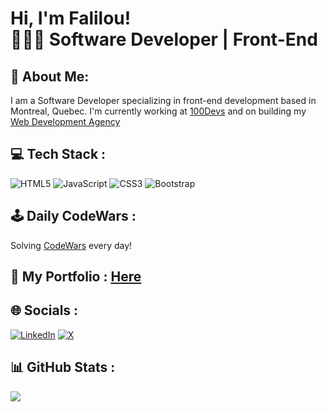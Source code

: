 # Hi, I'm Falilou! <br/> 🧑🏿‍💻 Software Developer | Front-End

## 💫 About Me:
I am a Software Developer specializing in front-end development based in Montreal, Quebec. I'm currently working at [100Devs](https://100devs.org/)
 and on building my [Web Development Agency](https://github.com/227Faddi/mtl-web-designs)

## 💻 Tech Stack :
![HTML5](https://img.shields.io/badge/html5-%23E34F26.svg?style=for-the-badge&logo=html5&logoColor=white) ![JavaScript](https://img.shields.io/badge/javascript-%23323330.svg?style=for-the-badge&logo=javascript&logoColor=%23F7DF1E) ![CSS3](https://img.shields.io/badge/css3-%231572B6.svg?style=for-the-badge&logo=css3&logoColor=white) ![Bootstrap](https://img.shields.io/badge/bootstrap-%238511FA.svg?style=for-the-badge&logo=bootstrap&logoColor=white)

## 🕹️ Daily CodeWars :
Solving [CodeWars](https://github.com/227Faddi/CodeWars) every day!

## 👤 My Portfolio : [Here](https://faliloukhouma.netlify.app/)

## 🌐 Socials :
[![LinkedIn](https://img.shields.io/badge/LinkedIn-%230077B5.svg?logo=linkedin&logoColor=white)](https://www.linkedin.com/in/serigne-khouma)
[![X](https://img.shields.io/badge/X-black.svg?logo=X&logoColor=white)](https://x.com/khoumaDev)

## 📊 GitHub Stats :
![](https://github-readme-streak-stats.herokuapp.com/?user=227Faddi&theme=dark&hide_border=false)<br/>

